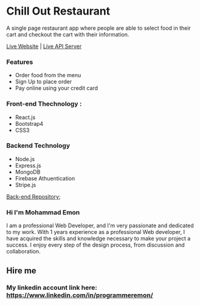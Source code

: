 # Chill Out Restaurant
A single page restaurant app where people are able to select food in their cart and checkout the cart with their information.

[Live Website](https://chill-out-404da.web.app/) | [Live API Server](https://chill-out-server.herokuapp.com/)

### Features
* Order food from the menu
* Sign Up to place order
* Pay online using your credit card

### Front-end Thechnology : 
* React.js
* Bootstrap4
* CSS3

### Backend Technology
* Node.js
* Express.js
* MongoDB
* Firebase Athuentication 
* Stripe.js

[Back-end Repository](https://github.com/mohammademon551/chill-out-server);


### Hi I'm Mohammad Emon 
  I am a professional Web Developer, and I'm very passionate and dedicated to my work. With 1 years experience as a professional Web developer, I have acquired the skills and knowledge necessary to make your project a success. I enjoy every step of the design process, from discussion and collaboration.

## Hire me

### My linkedin account link here: https://www.linkedin.com/in/programmeremon/


